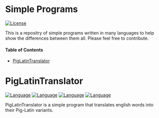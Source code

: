 # Simple Programs

[![License](https://img.shields.io/badge/License-BSD%203--Clause-blue.svg)](https://opensource.org/licenses/BSD-3-Clause)

This is a repositry of simple programs written in many languages to help show the differences between them all. Please feel free to contribute.

#### Table of Contents

* [PigLatinTranslator](#piglatintranslator)

PigLatinTranslator
===================

[![Language](https://img.shields.io/badge/language-JavaScript-orange.svg?colorB=F7DF1E)](https://github.com/Mrtops/Simple-Programs/JavaScript/PigLatinTranslator.js)
[![Language](https://img.shields.io/badge/language-Python-orange.svg?colorB=3673A6)](https://github.com/Mrtops/Simple-Programs/Python/PigLatinTranslator.py)
[![Language](https://img.shields.io/badge/language-Ruby-orange.svg?colorB=B11205)](https://github.com/Mrtops/Simple-Programs/Ruby/PigLatinTranslator.rb)
[![Language](https://img.shields.io/badge/language-Swift-orange.svg?colorB=FC3A26)](https://github.com/Mrtops/Simple-Programs/Swift/PigLatinTranslator.swift)

PigLatinTranslator is a simple program that translates english words into their Pig-Latin variants.
